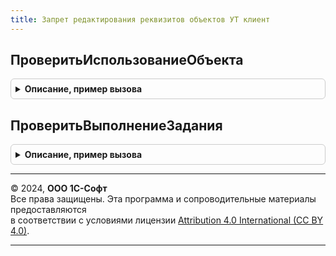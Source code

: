 ```yaml
---
title: Запрет редактирования реквизитов объектов УТ клиент
---
```



## ПроверитьИспользованиеОбъекта
<details style="margin: 1em 0; padding: 0.5em; border: 1px solid #ccc; border-radius: 6px;">

<summary style="font-weight: bold; cursor: pointer;">Описание, пример вызова</summary>

```bsl

Процедура ПроверитьИспользованиеОбъекта(Форма, ПараметрыОбработчикаОжидания, ИспользоватьЛокальнуюФункциюПроверки = Ложь) Экспорт
```

Пример вызова
```bsl
ЗапретРедактированияРеквизитовОбъектовУТКлиент.ПроверитьИспользованиеОбъекта(Форма, ПараметрыОбработчикаОжидания, ИспользоватьЛокальнуюФункциюПроверки);
```
</details>

## ПроверитьВыполнениеЗадания
<details style="margin: 1em 0; padding: 0.5em; border: 1px solid #ccc; border-radius: 6px;">

<summary style="font-weight: bold; cursor: pointer;">Описание, пример вызова</summary>

```bsl

Процедура ПроверитьВыполнениеЗадания(Форма, ФормаДлительнойОперации, ПараметрыОбработчикаОжидания) Экспорт
```

Пример вызова
```bsl
ЗапретРедактированияРеквизитовОбъектовУТКлиент.ПроверитьВыполнениеЗадания(Форма, ФормаДлительнойОперации, ПараметрыОбработчикаОжидания) 
```
</details>

---

© 2024, **ООО 1С-Софт**  
Все права защищены. Эта программа и сопроводительные материалы предоставляются  
в соответствии с условиями лицензии [Attribution 4.0 International (CC BY 4.0)](https://creativecommons.org/licenses/by/4.0/legalcode).

---
